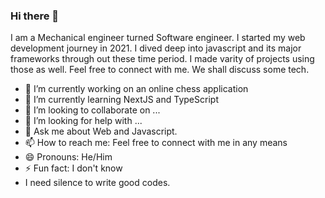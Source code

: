 ### Hi there 👋
I am a Mechanical engineer turned Software engineer. I started my web development journey in 2021. I dived deep into javascript and its major frameworks through out these time period. I made varity of projects using those as well. Feel free to connect with me. We shall discuss some tech.


- 🔭 I’m currently working on an online chess application
- 🌱 I’m currently learning NextJS and TypeScript
- 👯 I’m looking to collaborate on ...
- 🤔 I’m looking for help with ...
- 💬 Ask me about Web and Javascript.
- 📫 How to reach me: Feel free to connect with me in any means
- 😄 Pronouns: He/Him
- ⚡ Fun fact: I don't know
- I need silence to write good codes.
